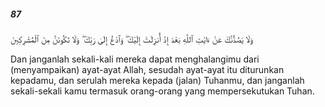 ##### 87

<span class="ayah">وَلَا يَصُدُّنَّكَ عَنْ ءَايَٰتِ ٱللَّهِ بَعْدَ إِذْ أُنزِلَتْ إِلَيْكَ ۖ وَٱدْعُ إِلَىٰ رَبِّكَ ۖ وَلَا تَكُونَنَّ مِنَ ٱلْمُشْرِكِينَ</span>

<span class="ayah_translation">Dan janganlah sekali-kali mereka dapat menghalangimu dari (menyampaikan) ayat-ayat Allah, sesudah ayat-ayat itu diturunkan kepadamu, dan serulah mereka kepada (jalan) Tuhanmu, dan janganlah sekali-sekali kamu termasuk orang-orang yang mempersekutukan Tuhan.</span>
